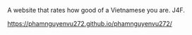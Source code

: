A website that rates how good of a Vietnamese you are. J4F.

https://phamnguyenvu272.github.io/phamnguyenvu272/
